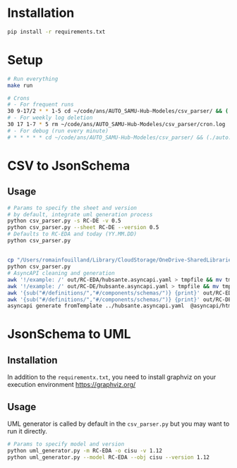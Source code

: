 # Installation
```bash
pip install -r requirements.txt
```

# Setup
```bash
# Run everything
make run

# Crons
# - For frequent runs 
30 9-17/2 * * 1-5 cd ~/code/ans/AUTO_SAMU-Hub-Modeles/csv_parser/ && (./auto.sh >>cron.log 2>&1)
# - For weekly log deletion
30 17 1-7 * 5 rm ~/code/ans/AUTO_SAMU-Hub-Modeles/csv_parser/cron.log
# - For debug (run every minute)
# * * * * * cd ~/code/ans/AUTO_SAMU-Hub-Modeles/csv_parser/ && (./auto.sh >>cron.log 2>&1)
```

# CSV to JsonSchema
## Usage
```bash
# Params to specify the sheet and version
# by default, integrate uml generation process
python csv_parser.py -s RC-DE -v 0.5  
python csv_parser.py --sheet RC-DE --version 0.5
# Defaults to RC-EDA and today (YY.MM.DD)
python csv_parser.py
```

## 
```bash
cp "/Users/romainfouilland/Library/CloudStorage/OneDrive-SharedLibraries-ANS/Espace Projets - Espace Programme SI-SAMU/01 - Equipe projet/07 - Innovation et prospectif/12 - Hub Santé/17 - MDD/MDD - Hub Santé.xlsx" model.xlsx
python csv_parser.py
# AsyncAPI cleaning and generation
awk '!/example: /' out/RC-EDA/hubsante.asyncapi.yaml > tmpfile && mv tmpfile out/RC-EDA/hubsante.asyncapi.yaml
awk '!/example: /' out/RC-DE/hubsante.asyncapi.yaml > tmpfile && mv tmpfile out/RC-DE/hubsante.asyncapi.yaml
awk '{sub("#/definitions/","#/components/schemas/")} {print}' out/RC-EDA/hubsante.asyncapi.yaml > tmpfile && mv tmpfile out/RC-EDA/hubsante.asyncapi.yaml
awk '{sub("#/definitions/","#/components/schemas/")} {print}' out/RC-DE/hubsante.asyncapi.yaml > tmpfile && mv tmpfile out/RC-DE/hubsante.asyncapi.yaml
asyncapi generate fromTemplate ../hubsante.asyncapi.yaml  @asyncapi/html-template@0.28.0 -o ../../web/specs --force-write
```

# JsonSchema to UML
## Installation
In addition to the `requirementx.txt`, you need to install graphviz on your execution environment https://graphviz.org/

## Usage
UML generator is called by default in the `csv_parser.py` but you may want to run it directly.
```bash
# Params to specify model and version
python uml_generator.py -m RC-EDA -o cisu -v 1.12
python uml_generator.py --model RC-EDA --obj cisu --version 1.12
```


